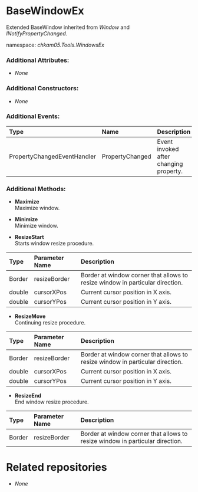 # BaseWindowEx
Extended BaseWindow inherited from _Window_ and _INotifyPropertyChanged_.

namespace: _chkam05.Tools.WindowsEx_

### Additional Attributes:

- _None_

### Additional Constructors:

- _None_

### Additional Events:

| Type                        | Name             | Description |
|:----------------------------|:-----------------|:------------|
| PropertyChangedEventHandler | PropertyChanged  | Event invoked after changing property. |

### Additional Methods:

- **Maximize**  
Maximize window.  

- **Minimize**  
Minimize window.  

- **ResizeStart**  
Starts window resize procedure.

| Type   | Parameter Name   | Description |
|:-------|:-----------------|:------------|
| Border | resizeBorder     | Border at window corner that allows to resize window in particular direction. |
| double | cursorXPos       | Current cursor position in X axis. |
| double | cursorYPos       | Current cursor position in Y axis. |

- **ResizeMove**  
Continuing resize procedure.

| Type   | Parameter Name   | Description |
|:-------|:-----------------|:------------|
| Border | resizeBorder     | Border at window corner that allows to resize window in particular direction. |
| double | cursorXPos       | Current cursor position in X axis. |
| double | cursorYPos       | Current cursor position in Y axis. |

- **ResizeEnd**  
End window resize procedure.

| Type   | Parameter Name   | Description |
|:-------|:-----------------|:------------|
| Border | resizeBorder     | Border at window corner that allows to resize window in particular direction. |

# Related repositories

- _None_
